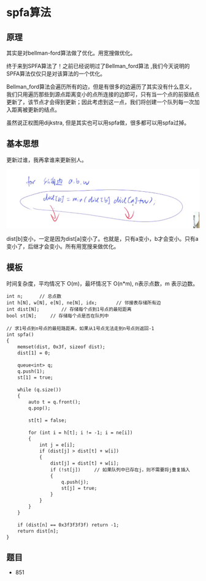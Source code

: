 # spfa算法

## 原理

其实是对bellman-ford算法做了优化。用宽搜做优化。

终于来到SPFA算法了！之前已经说明过了Bellman_ford算法 ,我们今天说明的SPFA算法仅仅只是对该算法的一个优化。

Bellman_ford算法会遍历所有的边，但是有很多的边遍历了其实没有什么意义，我们只用遍历那些到源点距离变小的点所连接的边即可，只有当一个点的前驱结点更新了，该节点才会得到更新；因此考虑到这一点，我们将创建一个队列每一次加入距离被更新的结点。

虽然说正权图用dijkstra, 但是其实也可以用spfa做，很多都可以用spfa过掉。

## 基本思想

更新过谁，我再拿谁来更新别人。

![](imgs/1.png)

dist[b]变小，一定是因为dist[a]变小了。也就是，只有a变小，b才会变小。只有a变小了，后继才会变小。所有用宽搜来做优化。

## 模板

时间复杂度，平均情况下 O(m)，最坏情况下 O(n*m), n表示点数，m 表示边数。

```
int n;      // 总点数
int h[N], w[N], e[N], ne[N], idx;       // 邻接表存储所有边
int dist[N];        // 存储每个点到1号点的最短距离
bool st[N];     // 存储每个点是否在队列中

// 求1号点到n号点的最短路距离，如果从1号点无法走到n号点则返回-1
int spfa()
{
    memset(dist, 0x3f, sizeof dist);
    dist[1] = 0;

    queue<int> q;
    q.push(1);
    st[1] = true;

    while (q.size())
    {
        auto t = q.front();
        q.pop();

        st[t] = false;

        for (int i = h[t]; i != -1; i = ne[i])
        {
            int j = e[i];
            if (dist[j] > dist[t] + w[i])
            {
                dist[j] = dist[t] + w[i];
                if (!st[j])     // 如果队列中已存在j，则不需要将j重复插入
                {
                    q.push(j);
                    st[j] = true;
                }
            }
        }
    }

    if (dist[n] == 0x3f3f3f3f) return -1;
    return dist[n];
}
```

## 题目

- 851
